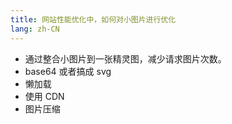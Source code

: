 ```yaml
---
title: 网站性能优化中，如何对小图片进行优化
lang: zh-CN
---
```


- 通过整合小图片到一张精灵图，减少请求图片次数。
- base64 或者搞成 svg
- 懒加载
- 使用 CDN
- 图片压缩
